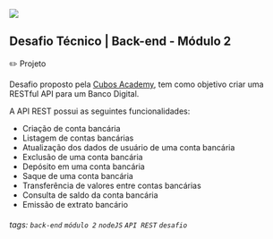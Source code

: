 ![](https://i.imgur.com/xG74tOh.png)

## Desafio Técnico | Back-end - Módulo 2

:pencil2: Projeto

Desafio proposto pela [Cubos Academy](https://cubos.academy/sucesso), tem como objetivo criar uma RESTful API para um Banco Digital.

A API REST possui as seguintes funcionalidades:

-   Criação de conta bancária
-   Listagem de contas bancárias
-   Atualização dos dados de usuário de uma conta bancária
-   Exclusão de uma conta bancária
-   Depósito em uma conta bancária
-   Saque de uma conta bancária
-   Transferência de valores entre contas bancárias
-   Consulta de saldo da conta bancária
-   Emissão de extrato bancário


###### tags: `back-end` `módulo 2` `nodeJS` `API REST` `desafio`

